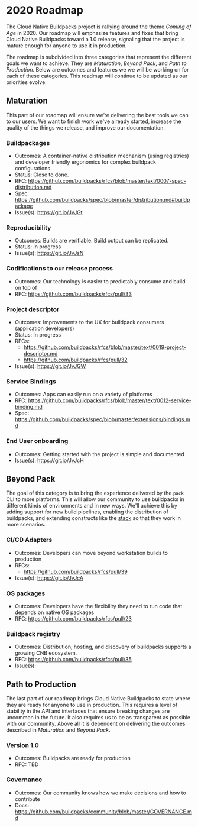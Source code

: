 # 2020 Roadmap

The Cloud Native Buildpacks project is rallying around the theme *Coming of Age* in 2020. Our roadmap will emphasize features and fixes that bring Cloud Native Buildpacks toward a 1.0 release, signaling that the project is mature enough for anyone to use it in production.

The roadmap is subdivided into three categories that represent the different goals we want to achieve. They are *Maturation*, *Beyond Pack*, and *Path to Production*. Below are outcomes and features we we will be working on for each of these categories. This roadmap will continue to be updated as our priorities evolve.

## Maturation

This part of our roadmap will ensure we’re delivering the best tools we can to our users. We want to finish work we've already started, increase the quality of the things we release, and improve our documentation.

### Buildpackages
- Outcomes: A container-native distribution mechanism (using registries) and developer friendly ergonomics for complex buildpack configurations.
- Status: Close to done.
- RFC: https://github.com/buildpacks/rfcs/blob/master/text/0007-spec-distribution.md
- Spec: https://github.com/buildpacks/spec/blob/master/distribution.md#buildpackage
- Issue(s): https://git.io/JvJGt

### Reproducibility
- Outcomes: Builds are verifiable. Build output can be replicated.
- Status: In progress
- Issue(s): https://git.io/JvJsN

### Codifications to our release process
- Outcomes: Our technology is easier to predictably consume and build on top of
- RFC: https://github.com/buildpacks/rfcs/pull/33

### Project descriptor
- Outcomes: Improvements to the UX for buildpack consumers (application developers)
- Status: In progress
- RFCs:
    - https://github.com/buildpacks/rfcs/blob/master/text/0019-project-descriptor.md
    - https://github.com/buildpacks/rfcs/pull/32
- Issue(s): https://git.io/JvJGW

### Service Bindings
- Outcomes: Apps can easily run on a variety of platforms
- RFC: https://github.com/buildpacks/rfcs/blob/master/text/0012-service-binding.md
- Spec: https://github.com/buildpacks/spec/blob/master/extensions/bindings.md

### End User onboarding
- Outcomes: Getting started with the project is simple and documented
- Issue(s): https://git.io/JvJcH

## Beyond Pack

The goal of this category is to bring the experience delivered by the `pack` CLI to more platforms. This will allow our community to use buildpacks in different kinds of environments and in new ways. We'll achieve this by adding support for new build pipelines, enabling the distribution of buildpacks, and extending constructs like the [stack](https://buildpacks.io/docs/concepts/components/stack/) so that they work in more scenarios.

### CI/CD Adapters
- Outcomes: Developers can move beyond workstation builds to production
- RFCs:
    - https://github.com/buildpacks/rfcs/pull/39
- Issue(s): https://git.io/JvJcA

### OS packages
- Outcomes: Developers have the flexibility they need to run code that depends on native OS packages
- RFC: https://github.com/buildpacks/rfcs/pull/23

### Buildpack registry
- Outcomes: Distribution, hosting, and discovery of buildpacks supports a growing CNB ecosystem.
- RFC: https://github.com/buildpacks/rfcs/pull/35
- Issue(s):

## Path to Production

The last part of our roadmap brings Cloud Native Buildpacks to state where they are ready for anyone to use in production. This requires a level of stability in the API and interfaces that ensure breaking changes are uncommon in the future. It also requires us to be as transparent as possible with our community. Above all it is dependent on delivering the outcomes described in *Maturation* and *Beyond Pack*.

### Version 1.0
- Outcomes: Buildpacks are ready for production
- RFC: TBD

### Governance
- Outcomes: Our community knows how we make decisions and how to contribute
- Docs: https://github.com/buildpacks/community/blob/master/GOVERNANCE.md
